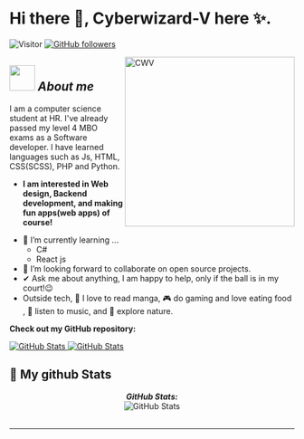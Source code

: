 # Hi there 👋, Cyberwizard-V here ✨. 
![Visitor](https://visitor-badge.laobi.icu/badge?page_id=Cyberwizard-V.repoName) [![GitHub followers](https://img.shields.io/github/followers/Cyberwizard-V.svg?style=social&label=Follow)](https://github.com/Cyberwizard-V?tab=followers)<br/>

<img align="right" width=300px alt="CWV" src="https://user-images.githubusercontent.com/31287869/184540366-599052e8-596d-4f1c-a70c-3a9353a2a5ae.png" />

## <img src="https://user-images.githubusercontent.com/31287869/184540366-599052e8-596d-4f1c-a70c-3a9353a2a5ae.png" width="45px">&nbsp;***About me***

I am a computer science student at HR. I've already passed my level 4 MBO exams as a Software developer.
I have learned languages such as Js, HTML, CSS(SCSS), PHP and Python.
* **I am interested in Web design, Backend development, and making fun apps(web apps) of course!**
- 🌱 I’m currently learning ...
  - C#
  - React js
- 👯 I’m looking forward to collaborate on open source projects.
- ✔ Ask me about anything, I am happy to help, only if the ball is in my court!😉<br>
- Outside tech, 📖 I love to read manga, 🎮 do gaming and love eating food , 🎵 listen to music, and 🌴 explore nature.

__Check out my GitHub repository:__

<div>
  <p>
    <a href="https://github.com/Cyberwizard-V/Duck-bot.git">
      <img src="https://github-readme-stats.vercel.app/api/pin/?username=Cyberwizard-V&repo=Duck-bot" alt="GitHub Stats" />
    </a>
    <a href="https://github.com/Cyberwizard-V/Currency-converter-API.git">
      <img src="https://github-readme-stats.vercel.app/api/pin/?username=Cyberwizard-V&repo=Currency-converter-API" alt="GitHub Stats" />
    </a>
  </p>
</div>


<h2>👀 My github Stats</h2>

<div>
<!--   <p align="center">
    <b><em>Now listening to:</em></b> <br/>
    <img src="https://spotify-github-profile.vercel.app/api/view?uid=Cyberwizard-V&cover_image=true&theme=novatorem" alt="Now Listenting to" />
  </p> -->
  
  <p align="center">
  <b><em>GitHub Stats:</em></b> <br/>
    <img src="https://github-readme-streak-stats.herokuapp.com/?user=Cyberwizard-V" alt="GitHub Stats" /> <br/><br/>
</div>

---------------------------------------------------------------------------------------------------------------------


